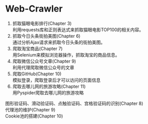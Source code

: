 # Web-Crawler
1. 抓取猫眼电影排行(Chapter 3)   
利用requests库和正则表达式来抓取猫眼电影TOP100的相关内容。  
2. 抓取今日头条街拍美图(Chapter 6)  
通过分析Ajax请求来抓取今日头条的街拍美图。  
3. 爬取淘宝商品(Chapter 7)  
用Selenium来模拟浏览器操作，抓取淘宝的商品信息。  
4. 爬取微信公众号文章(Chapter 9)  
利用代理爬取微信公众号的文章  
5. 爬取GitHub(Chapter 10)  
模拟登录，爬取登录后才可以访问的页面信息  
6. 爬取去哪儿网的旅游攻略(Chapter 11)  
用Pyspider爬取去哪儿网的旅游攻略  

图形验证码、滑动验证码、点触验证码、宫格验证码的识别(Chapter 8)  
代理池的维护(Chapter 9)  
Cookie池的搭建(Chapter 10)  
